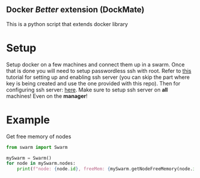 ## Docker *Better* extension (DockMate)
This is a python script that extends docker library

# Setup
Setup docker on a few machines and connect them up in a swarm. Once that is done you will need to setup passwordless ssh with root. Refer to <a href="https://linuxconfig.org/how-to-install-start-and-connect-to-ssh-server-on-fedora-linux" _target="blank">this</a> tutorial for setting up and enabling ssh server (you can skip the part where key is being created and use the one provided with this repo). Then for configuring ssh server: <a href="https://askubuntu.com/questions/115151/how-to-set-up-passwordless-ssh-access-for-root-user" _target="blank">here</a>. Make sure to setup ssh server on **all** machines! Even on the **manager**!

# Example
Get free memory of nodes
```python
from swarm import Swarm

mySwarm = Swarm()
for node in mySwarm.nodes:
    print(f"node: {node.id}, freeMem: {mySwarm.getNodeFreeMemory(node.id)}")
```